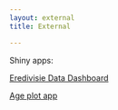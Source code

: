 ```yaml
---
layout: external
title: External

---
```


Shiny apps:

<a href="http://tussendelinies.nl/data-dashboard">Eredivisie Data Dashboard</a>

<a href="http://shinynew.robinkoetsier.nl/AppTwo">Age plot app</a>
<br />
